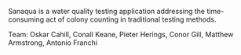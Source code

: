 Sanaqua is a water quality testing application addressing the time-consuming act of colony counting in traditional testing methods.

Team:
Oskar Cahill, Conall Keane, Pieter Herings, Conor Gill, Matthew Armstrong, Antonio Franchi
